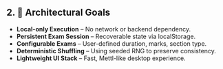 ## 2. 🧠 Architectural Goals

- **Local-only Execution** – No network or backend dependency.
- **Persistent Exam Session** – Recoverable state via localStorage.
- **Configurable Exams** – User-defined duration, marks, section type.
- **Deterministic Shuffling** – Using seeded RNG to preserve consistency.
- **Lightweight UI Stack** – Fast, Mettl-like desktop experience.
